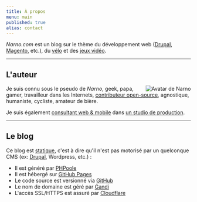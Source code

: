 ```yaml
---
title: À propos
menu: main
published: true
alias: contact
---
```

_Narno.com_ est un blog sur le thème du développement web ([Drupal](/tags/drupal/), [Magento](/tags/magento/), etc.), du [vélo](/tags/velo/) et des [jeux vidéo](/tags/jeux-video/).

----

## L'auteur

<img alt="Avatar de Narno" title="Narno" src="https://gravatar.com/avatar/324fa39cabc600993a68d1aeace25f90?s=128" style="float:right;">

Je suis connu sous le pseudo de _Narno_, geek, papa, gamer, travailleur dans les Internets, [contributeur open-source](https://github.com/Narno), agnostique, humaniste, cycliste, amateur de bière.

Je suis également [consultant web & mobile](https://arnaudligny.fr) dans [un studio de production](https://adfab.fr).

----

## Le blog

Ce blog est [statique](https://frank.taillandier.me/2016/03/08/les-gestionnaires-de-contenu-statique/), c'est à dire qu'il n'est pas motorisé par un quelconque CMS (ex: [Drupal](/tags/drupal), Wordpress, etc.) :
* Il est généré par [PHPoole](http://phpoole.org)
* Il est hébergé sur [GitHub Pages](https://pages.github.com/)
* Le code source est versionné via [GitHub](https://github.com/Narno/narno.com)
* Le nom de domaine est géré par [Gandi](http://gandi.net)
* L'accès SSL/HTTPS est assuré par [Cloudflare](https://www.cloudflare.com/)
